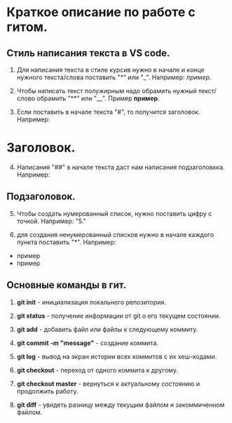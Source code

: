 # Краткое описание по работе с гитом.
## Стиль написания текста в VS code.
1. Для написания текста в стиле курсив нужно в начале и конце нужного текста/слова поставить "*" или "_". Например: *пример*. 

2. Чтобы написать текст полужирным надо обрамить нужный текст/слово обрамить "**" или "__". Пример **пример**.

3. Если поставить в начале текста "#", то получится заголовок. Например:
# Заголовок.

4. Написания "##" в начале текста даст нам написания подзаголовкка. Например:
## Подзаголовок.

5. Чтобы создать нумерованный список, нужно поставить цифру с точкой. Например: "5."

6. для создания ненумерованный списков нужно в начале каждого пункта поставить "*". Например:
* пример
* пример

## Основные команды в гит.
1. **git init** - инициализация локального репозитория.

2. **git status** - получение информации от git о его текущем состоянии.

3. **git add** - добавить файл или файлы к следующему коммиту.

4. **git commit -m "message"** - создание коммита.

5. **git log** - вывод на экран истории всех коммитов с их хеш-кодами.

6. **git checkout** - переход от одного коммита к другому.

7. **git checkout master** - вернуться к актуальному состоянию и продолжить работу.

8. **git diff** - увидеть разницу между текущим файлом и закоммиченном файлом. 